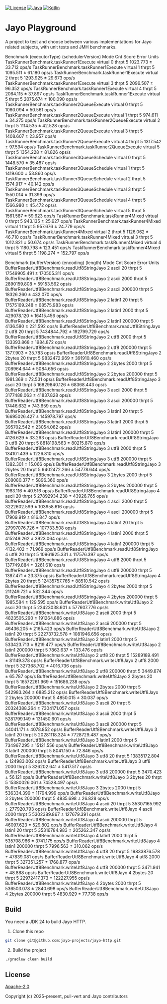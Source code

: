 [![License](https://img.shields.io/badge/license-Apache%20License%202.0-blue.svg?logo=apache&style=flat-square)](https://www.apache.org/licenses/LICENSE-2.0)
[![Java](https://img.shields.io/badge/Java-21-ED8B00?logo=openjdk&logoColor=white&style=flat-square)](https://www.java.com/en/download/help/whatis_java.html)
[![Kotlin](https://img.shields.io/badge/kotlin-2.1.0-blue.svg?logo=kotlin&style=flat-square)](http://kotlinlang.org)

# Jayo Playground

A project to test and choose between various implementations for Jayo related subjects, with unit tests and JMH
benchmarks.

Benchmark                                     (executorType)  (schedulerVersion)   Mode  Cnt     Score     Error  Units
TaskRunnerBenchmark.taskRunner1Execute               virtual                   0  thrpt    5  1023.773 ±  33.712  ops/s
TaskRunnerBenchmark.taskRunner1Execute               virtual                   1  thrpt    5  1095.511 ±  61.180  ops/s
TaskRunnerBenchmark.taskRunner1Execute               virtual                   2  thrpt    5  1293.925 ±  29.673  ops/s
TaskRunnerBenchmark.taskRunner1Execute               virtual                   3  thrpt    5  2096.507 ±  96.352  ops/s
TaskRunnerBenchmark.taskRunner1Execute               virtual                   4  thrpt    5  2064.115 ±  37.897  ops/s
TaskRunnerBenchmark.taskRunner1Execute               virtual                   5  thrpt    5  2075.674 ± 100.090  ops/s
TaskRunnerBenchmark.taskRunner2QueueExecute          virtual                   0  thrpt    5  1060.094 ±  50.561  ops/s
TaskRunnerBenchmark.taskRunner2QueueExecute          virtual                   1  thrpt    5   974.611 ±  34.275  ops/s
TaskRunnerBenchmark.taskRunner2QueueExecute          virtual                   2  thrpt    5  1114.535 ±  42.528  ops/s
TaskRunnerBenchmark.taskRunner2QueueExecute          virtual                   3  thrpt    5  1408.607 ±  23.957  ops/s
TaskRunnerBenchmark.taskRunner2QueueExecute          virtual                   4  thrpt    5  1317.542 ±  97.594  ops/s
TaskRunnerBenchmark.taskRunner2QueueExecute          virtual                   5  thrpt    5  1354.228 ±  81.826  ops/s
TaskRunnerBenchmark.taskRunner3QueueSchedule         virtual                   0  thrpt    5  1448.570 ±  35.487  ops/s
TaskRunnerBenchmark.taskRunner3QueueSchedule         virtual                   1  thrpt    5  1419.600 ±  53.860  ops/s
TaskRunnerBenchmark.taskRunner3QueueSchedule         virtual                   2  thrpt    5  1574.917 ±  40.142  ops/s
TaskRunnerBenchmark.taskRunner3QueueSchedule         virtual                   3  thrpt    5  1550.014 ±  31.399  ops/s
TaskRunnerBenchmark.taskRunner3QueueSchedule         virtual                   4  thrpt    5  1566.980 ±  45.472  ops/s
TaskRunnerBenchmark.taskRunner3QueueSchedule         virtual                   5  thrpt    5  1561.587 ±  59.623  ops/s
TaskRunnerBenchmark.taskRunner4Mixed                 virtual                   0  thrpt    5   943.135 ±  25.627  ops/s
TaskRunnerBenchmark.taskRunner4Mixed                 virtual                   1  thrpt    5   957.676 ±  24.779  ops/s
TaskRunnerBenchmark.taskRunner4Mixed                 virtual                   2  thrpt    5  1126.062 ±  46.710  ops/s
TaskRunnerBenchmark.taskRunner4Mixed                 virtual                   3  thrpt    5  1012.821 ±  50.674  ops/s
TaskRunnerBenchmark.taskRunner4Mixed                 virtual                   4  thrpt    5  1180.798 ± 123.451  ops/s
TaskRunnerBenchmark.taskRunner4Mixed                 virtual                   5  thrpt    5  1198.274 ± 152.797  ops/s


Benchmark                                     (bufferVersion)  (encoding)  (length)   Mode  Cnt         Score         Error  Units
BufferReaderUtf8Benchmark.readUtf8StringJayo                2       ascii        20  thrpt    5  17549905.491 ±  170505.311  ops/s
BufferReaderUtf8Benchmark.readUtf8StringJayo                2       ascii      2000  thrpt    5   2890159.808 ±   59153.562  ops/s
BufferReaderUtf8Benchmark.readUtf8StringJayo                2       ascii    200000  thrpt    5     18326.260 ±     432.070  ops/s
BufferReaderUtf8Benchmark.readUtf8StringJayo                2      latin1        20  thrpt    5  17575169.248 ±   68575.983  ops/s
BufferReaderUtf8Benchmark.readUtf8StringJayo                2      latin1      2000  thrpt    5    429078.120 ±   16415.456  ops/s
BufferReaderUtf8Benchmark.readUtf8StringJayo                2      latin1    200000  thrpt    5      4136.580 ±     221.592  ops/s
BufferReaderUtf8Benchmark.readUtf8StringJayo                2        utf8        20  thrpt    5   7434844.792 ±  192799.729  ops/s
BufferReaderUtf8Benchmark.readUtf8StringJayo                2        utf8      2000  thrpt    5    133393.868 ±    1984.872  ops/s
BufferReaderUtf8Benchmark.readUtf8StringJayo                2        utf8    200000  thrpt    5      1377.903 ±      35.783  ops/s
BufferReaderUtf8Benchmark.readUtf8StringJayo                2      2bytes        20  thrpt    5   9832472.969 ±  391910.460  ops/s
BufferReaderUtf8Benchmark.readUtf8StringJayo                2      2bytes      2000  thrpt    5    208964.644 ±    5084.656  ops/s
BufferReaderUtf8Benchmark.readUtf8StringJayo                2      2bytes    200000  thrpt    5      1981.369 ±      72.531  ops/s
BufferReaderUtf8Benchmark.readUtf8StringJayo                3       ascii        20  thrpt    5  16829840.126 ±   68368.443  ops/s
BufferReaderUtf8Benchmark.readUtf8StringJayo                3       ascii      2000  thrpt    5   3177488.063 ±   41837.828  ops/s
BufferReaderUtf8Benchmark.readUtf8StringJayo                3       ascii    200000  thrpt    5     17446.632 ±     743.659  ops/s
BufferReaderUtf8Benchmark.readUtf8StringJayo                3      latin1        20  thrpt    5  16695026.427 ±  145978.797  ops/s
BufferReaderUtf8Benchmark.readUtf8StringJayo                3      latin1      2000  thrpt    5    395702.542 ±   23054.062  ops/s
BufferReaderUtf8Benchmark.readUtf8StringJayo                3      latin1    200000  thrpt    5      4126.629 ±      33.263  ops/s
BufferReaderUtf8Benchmark.readUtf8StringJayo                3        utf8        20  thrpt    5   8818198.563 ±   80215.870  ops/s
BufferReaderUtf8Benchmark.readUtf8StringJayo                3        utf8      2000  thrpt    5    134101.439 ±    1226.810  ops/s
BufferReaderUtf8Benchmark.readUtf8StringJayo                3        utf8    200000  thrpt    5      1382.301 ±      15.066  ops/s
BufferReaderUtf8Benchmark.readUtf8StringJayo                3      2bytes        20  thrpt    5   9402472.266 ±   54778.644  ops/s
BufferReaderUtf8Benchmark.readUtf8StringJayo                3      2bytes      2000  thrpt    5    208080.377 ±    5896.360  ops/s
BufferReaderUtf8Benchmark.readUtf8StringJayo                3      2bytes    200000  thrpt    5      1983.116 ±      40.516  ops/s
BufferReaderUtf8Benchmark.readUtf8StringJayo                4       ascii        20  thrpt    5  27892934.238 ±   43926.765  ops/s
BufferReaderUtf8Benchmark.readUtf8StringJayo                4       ascii      2000  thrpt    5   3222602.599 ±  103958.616  ops/s
BufferReaderUtf8Benchmark.readUtf8StringJayo                4       ascii    200000  thrpt    5     17909.919 ±     816.847  ops/s
BufferReaderUtf8Benchmark.readUtf8StringJayo                4      latin1        20  thrpt    5  27997076.726 ±  107733.508  ops/s
BufferReaderUtf8Benchmark.readUtf8StringJayo                4      latin1      2000  thrpt    5    415249.262 ±    3923.064  ops/s
BufferReaderUtf8Benchmark.readUtf8StringJayo                4      latin1    200000  thrpt    5      4132.402 ±      71.969  ops/s
BufferReaderUtf8Benchmark.readUtf8StringJayo                4        utf8        20  thrpt    5  10961925.331 ±  117576.397  ops/s
BufferReaderUtf8Benchmark.readUtf8StringJayo                4        utf8      2000  thrpt    5    137749.884 ±    3261.610  ops/s
BufferReaderUtf8Benchmark.readUtf8StringJayo                4        utf8    200000  thrpt    5      1387.471 ±      23.375  ops/s
BufferReaderUtf8Benchmark.readUtf8StringJayo                4      2bytes        20  thrpt    5  12435757.765 ±   88510.542  ops/s
BufferReaderUtf8Benchmark.readUtf8StringJayo                4      2bytes      2000  thrpt    5    211249.721 ±     532.344  ops/s
BufferReaderUtf8Benchmark.readUtf8StringJayo                4      2bytes    200000  thrpt    5      1985.584 ±     129.595  ops/s
BufferReaderUtf8Benchmark.writeUtf8Jayo                     2       ascii        20  thrpt    5  22423038.601 ±  577607.776  ops/s
BufferReaderUtf8Benchmark.writeUtf8Jayo                     2       ascii      2000  thrpt    5   4823505.290 ±  191264.886  ops/s
BufferReaderUtf8Benchmark.writeUtf8Jayo                     2       ascii    200000  thrpt    5     46436.205 ±    2165.423  ops/s
BufferReaderUtf8Benchmark.writeUtf8Jayo                     2      latin1        20  thrpt    5  22273732.578 ± 1081946.656  ops/s
BufferReaderUtf8Benchmark.writeUtf8Jayo                     2      latin1      2000  thrpt    5    533423.713 ±    8219.477  ops/s
BufferReaderUtf8Benchmark.writeUtf8Jayo                     2      latin1    200000  thrpt    5      7863.637 ±     133.476  ops/s
BufferReaderUtf8Benchmark.writeUtf8Jayo                     2        utf8        20  thrpt    5  15289189.491 ±   81149.378  ops/s
BufferReaderUtf8Benchmark.writeUtf8Jayo                     2        utf8      2000  thrpt    5    327368.702 ±    4016.736  ops/s
BufferReaderUtf8Benchmark.writeUtf8Jayo                     2        utf8    200000  thrpt    5      3449.874 ±      65.787  ops/s
BufferReaderUtf8Benchmark.writeUtf8Jayo                     2      2bytes        20  thrpt    5  16572261.969 ±  151686.238  ops/s
BufferReaderUtf8Benchmark.writeUtf8Jayo                     2      2bytes      2000  thrpt    5    542983.264 ±    6885.212  ops/s
BufferReaderUtf8Benchmark.writeUtf8Jayo                     2      2bytes    200000  thrpt    5      4850.015 ±      30.037  ops/s
BufferReaderUtf8Benchmark.writeUtf8Jayo                     3       ascii        20  thrpt    5  20324388.264 ± 7304171.057  ops/s
BufferReaderUtf8Benchmark.writeUtf8Jayo                     3       ascii      2000  thrpt    5   5281799.149 ±  131450.601  ops/s
BufferReaderUtf8Benchmark.writeUtf8Jayo                     3       ascii    200000  thrpt    5     44041.171 ±    4078.852  ops/s
BufferReaderUtf8Benchmark.writeUtf8Jayo                     3      latin1        20  thrpt    5  20281118.324 ± 7728729.487  ops/s
BufferReaderUtf8Benchmark.writeUtf8Jayo                     3      latin1      2000  thrpt    5    734967.295 ±   15121.556  ops/s
BufferReaderUtf8Benchmark.writeUtf8Jayo                     3      latin1    200000  thrpt    5      8041.150 ±      72.846  ops/s
BufferReaderUtf8Benchmark.writeUtf8Jayo                     3        utf8        20  thrpt    5  13835172.804 ±  124983.002  ops/s
BufferReaderUtf8Benchmark.writeUtf8Jayo                     3        utf8      2000  thrpt    5    326202.641 ±    5417.517  ops/s
BufferReaderUtf8Benchmark.writeUtf8Jayo                     3        utf8    200000  thrpt    5      3470.423 ±      56.121  ops/s
BufferReaderUtf8Benchmark.writeUtf8Jayo                     3      2bytes        20  thrpt    5  15380026.061 ±   74528.497  ops/s
BufferReaderUtf8Benchmark.writeUtf8Jayo                     3      2bytes      2000  thrpt    5    536334.399 ±   11794.999  ops/s
BufferReaderUtf8Benchmark.writeUtf8Jayo                     3      2bytes    200000  thrpt    5      4835.698 ±      26.828  ops/s
BufferReaderUtf8Benchmark.writeUtf8Jayo                     4       ascii        20  thrpt    5  35307165.992 ±  277920.793  ops/s
BufferReaderUtf8Benchmark.writeUtf8Jayo                     4       ascii      2000  thrpt    5   5302389.867 ±  127679.391  ops/s
BufferReaderUtf8Benchmark.writeUtf8Jayo                     4       ascii    200000  thrpt    5     46097.623 ±     529.802  ops/s
BufferReaderUtf8Benchmark.writeUtf8Jayo                     4      latin1        20  thrpt    5  35316784.983 ±  205262.347  ops/s
BufferReaderUtf8Benchmark.writeUtf8Jayo                     4      latin1      2000  thrpt    5    535708.966 ±    3741.175  ops/s
BufferReaderUtf8Benchmark.writeUtf8Jayo                     4      latin1    200000  thrpt    5      7996.563 ±     310.062  ops/s
BufferReaderUtf8Benchmark.writeUtf8Jayo                     4        utf8        20  thrpt    5  19833876.578 ±   47839.081  ops/s
BufferReaderUtf8Benchmark.writeUtf8Jayo                     4        utf8      2000  thrpt    5    327351.257 ±    1768.877  ops/s
BufferReaderUtf8Benchmark.writeUtf8Jayo                     4        utf8    200000  thrpt    5      3471.941 ±      48.888  ops/s
BufferReaderUtf8Benchmark.writeUtf8Jayo                     4      2bytes        20  thrpt    5  22972417.373 ±  122227.955  ops/s
BufferReaderUtf8Benchmark.writeUtf8Jayo                     4      2bytes      2000  thrpt    5    536503.078 ±    2840.698  ops/s
BufferReaderUtf8Benchmark.writeUtf8Jayo                     4      2bytes    200000  thrpt    5      4830.929 ±      77.738  ops/s

## Build

You need a JDK 24 to build Jayo HTTP.

1. Clone this repo

```bash
git clone git@github.com:jayo-projects/jayo-http.git
```

2. Build the project

```bash
./gradlew clean build
```

## License

[Apache-2.0](https://opensource.org/license/apache-2-0)

Copyright (c) 2025-present, pull-vert and Jayo contributors